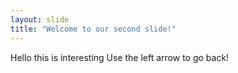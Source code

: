 ```yaml
---
layout: slide
title: "Welcome to our second slide!"
---
```

Hello this is interesting
Use the left arrow to go back!

